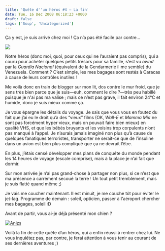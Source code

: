 ```yaml
---
title: 'Quête d''un héros #4 — La fin'
date: Tue, 16 Dec 2008 06:18:23 +0000
draft: false
tags: ['Soup', 'Uncategorized']
---
```


Ça y est, je suis arrivé chez moi ! Ça n’a pas été facile par contre…

![](https://67.media.tumblr.com/RcxxGAQ0nhjoypdpyp7YlQSso1_400.png)

Notre héros (donc moi, quoi, pour ceux qui ne l’auraient pas compris), qui a couru pour acheter quelques petits trésors pour sa famille, s’est vu _ownd_ par la _Guardia Nacional_ (équivalent de la Gendarmerie il me semble) du Venezuela. Comment ? C’est simple, les mes bagages sont restés à Caracas à cause de leurs contrôles inutiles !

Me voilà donc en train de blogger sur mon lit, dos contre le mur froid, que je sens très bien parce que je suis—euh, comment le dire ?—très peu habillé puisque je n'ai pas ma valise ; mais ce n’est pas grave, il fait environ 24°C et humide, donc je suis mieux comme ça.

Je vous épargne les détails du voyage. Je sais que vous vous en foutez du fait que j’ai eu le droit qu’à des “vieux” films (OK, _Wall-E_ et _Mamma Mia_ ne sont pas forcément hyper vieux, mais on pouvait faire bien mieux) en qualité VHS, et que les bébés bruyants et les voisins trop corpulents n’ont pas manqué à l’appel. Je n’aurais jamais imaginé non plus qu’à cause de quelques fanatiques terroristes, transporter ne serait-ce que de l’insuline dans un avion est bien plus compliqué que ça ne devrait l’être.

En plus, j’étais censé développer mes plans de conquête du monde pendant les 14 heures de voyage (escale comprise), mais à la place je n’ai fait que dormir.

Sur mon arrivée je n’ai pas grand-chose à partager non plus, si ce n’est que ma présence a carrément secoué la terre ! Un tout petit tremblement, mais je suis flatté quand même ;)

Je vais me coucher maintenant. Il est minuit, je me couche tôt pour éviter le jet-lag. Programme de demain : soleil, opticien, passer à l'aéroport chercher mes bagages, soleil :D

Avant de partir, vous ai-je déjà présenté mon chien ?

[![Anizs](http://farm4.static.flickr.com/3243/3111955561_b70e68ba75_m.jpg)](http://www.flickr.com/photos/madd0/3111955561/)

Voilà la fin de cette quête d’un héros, qui a enfin réussi à rentrer chez lui. Ne vous inquiétez pas, par contre, je ferai attention à vous tenir au courant de ses dernières aventures ;)
